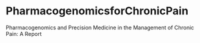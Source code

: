 # PharmacogenomicsforChronicPain
Pharmacogenomics and Precision Medicine in the Management of Chronic Pain: A Report
